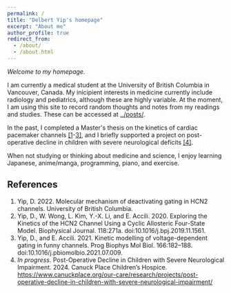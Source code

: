```yaml
---
permalink: /
title: "Delbert Yip's homepage"
excerpt: "About me"
author_profile: true
redirect_from: 
  - /about/
  - /about.html
---
```


*Welcome to my homepage.* 

I am currently a medical student at the University of British Columbia in Vancouver, Canada. My inicipient interests in medicine currently include radiology and pediatrics, although these are highly variable. At the moment, I am using this site to record random thoughts and notes from my readings and studies. These can be accessed at [../posts/](Posts).

In the past, I completed a Master's thesis on the kinetics of cardiac pacemaker channels [\[1](#ref-1)-[3\]](#ref-3), and I briefly supported a project on post-operative decline in children with severe neurological deficits [[4]](#ref-4). 

When not studying or thinking about medicine and science, I enjoy learning Japanese, anime/manga, programming, piano, and exercise.

## References
1. <a id="ref-1"></a> Yip, D. 2022. Molecular mechanism of deactivating gating in HCN2 channels. University of British Columbia.
2. <a id="ref-2"></a> Yip, D., W. Wong, L. Kim, Y.-X. Li, and E. Accili. 2020. Exploring the Kinetics of the HCN2 Channel Using a Cyclic Allosteric Four-State Model. Biophysical Journal. 118:271a. doi:10.1016/j.bpj.2019.11.1561.
3. <a id="ref-3"></a> Yip, D., and E. Accili. 2021. Kinetic modelling of voltage-dependent gating in funny channels. Prog Biophys Mol Biol. 166:182–188. doi:10.1016/j.pbiomolbio.2021.07.009.
4. <a id="ref-4"></a> *In progress*. Post-Operative Decline in Children with Severe Neurological Impairment. 2024. Canuck Place Children’s Hospice. https://www.canuckplace.org/our-care/research/projects/post-operative-decline-in-children-with-severe-neurological-impairment/

<!-- I am currently a M.Sc. student in the Accili lab at the University of British Columbia (Vancouver, Canada). Our lab is part of the [Cardiovascular Research Group](https://crg.lsi.ubc.ca/) in the [Department of Cellular and Physiological Sciences](https://cps.med.ubc.ca/). 

My research interest is in the physiology of excitable cells that contribute to biological rhythms such as the cardiac pacemaking system. My work uses experimental and computational methods to understand the molecular mechanisms of how pacemaker 'HCN' channels open and close. 

For my recent activities, see my [publications]({{ base_path }}/publications) and [talks]({{ base_path }}/talks). -->

<!-- I'm working on a separate blog for documenting my learning progress in public health, epidemiology, and related fields: [haganenoekigakusha](https://haganenoneko.github.io/haganenoekigakusha/).  -->

<!-- Note: on smaller screens, click the 'Follow' button on the floating bar under the menu to see my contact information and links to my profiles on other platforms. -->